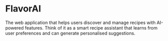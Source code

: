 # FlavorAI
The web application that helps users discover and manage recipes with AI-powered features. Think of it as a smart recipe assistant that learns from user preferences and can generate personalised suggestions.
